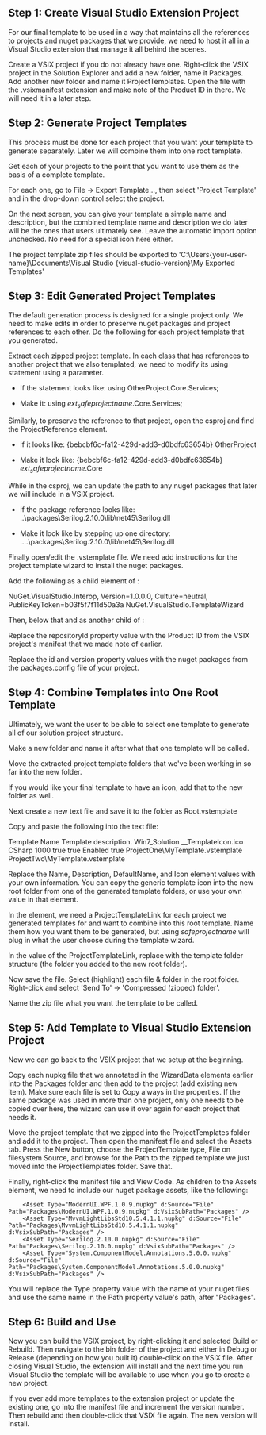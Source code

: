 Step 1: Create Visual Studio Extension Project
----------------------------------------------

For our final template to be used in a way that maintains all the references to projects and nuget packages that we provide, we need to host it all in a Visual Studio extension that manage it all behind the scenes.

Create a VSIX project if you do not already have one. Right-click the VSIX project in the Solution Explorer and add a new folder, name it Packages. Add another new folder and name it ProjectTemplates. Open the file with the .vsixmanifest extension and make note of the Product ID in there. We will need it in a later step.

Step 2: Generate Project Templates
-----------------------------------

This process must be done for each project that you want your template to generate separately. Later we will combine them into one root template.

Get each of your projects to the point that you want to use them as the basis of a complete template.

For each one, go to File -> Export Template..., then select 'Project Template' and in the drop-down control select the project.

On the next screen, you can give your template a simple name and description, but the combined template name and description we do later will be the ones that users ultimately see. Leave the automatic import option unchecked. No need for a special icon here either.

The project template zip files should be exported to 'C:\Users\{your-user-name}\Documents\Visual Studio {visual-studio-version}\My Exported Templates'

Step 3: Edit Generated Project Templates
----------------------------------------

The default generation process is designed for a single project only. We need to make edits in order to preserve nuget packages and project references to each other. Do the following for each project template that you generated.

Extract each zipped project template. In each class that has references to another project that we also templated, we need to modify its using statement using a parameter.

  - If the statement looks like: using OtherProject.Core.Services;

  - Make it: using $ext_safeprojectname$.Core.Services;

Similarly, to preserve the reference to that project, open the csproj and find the ProjectReference element.

  - If it looks like:
    <ProjectReference Include="..\OtherProject.Core\OtherProject.Core.csproj">
      <Project>{bebcbf6c-fa12-429d-add3-d0bdfc63654b}</Project>
      <Name>OtherProject</Name>
    </ProjectReference>

  - Make it look like:
    <ProjectReference Include="..\$ext_safeprojectname$.Core\$ext_safeprojectname$.Core.csproj">
      <Project>{bebcbf6c-fa12-429d-add3-d0bdfc63654b}</Project>
      <Name>$ext_safeprojectname$.Core</Name>
    </ProjectReference>

While in the csproj, we can update the path to any nuget packages that later we will include in a VSIX project.

  - If the package reference looks like:
    <Reference Include="Serilog, Version=2.0.0.0, Culture=neutral, PublicKeyToken=24c2f752a8e58a10, processorArchitecture=MSIL">
      <HintPath>..\packages\Serilog.2.10.0\lib\net45\Serilog.dll</HintPath>
    </Reference>

  - Make it look like by stepping up one directory:
    <Reference Include="Serilog, Version=2.0.0.0, Culture=neutral, PublicKeyToken=24c2f752a8e58a10, processorArchitecture=MSIL">
      <HintPath>..\..\packages\Serilog.2.10.0\lib\net45\Serilog.dll</HintPath>
    </Reference>

Finally open/edit the .vstemplate file. We need add instructions for the project template wizard to install the nuget packages.

Add the following as a child element of <VSTemplate>:

  <WizardExtension>
    <Assembly>NuGet.VisualStudio.Interop, Version=1.0.0.0, Culture=neutral, PublicKeyToken=b03f5f7f11d50a3a</Assembly>
    <FullClassName>NuGet.VisualStudio.TemplateWizard</FullClassName>
  </WizardExtension>

Then, below that and as another child of <VSTemplate>:

  <WizardData>
    <packages repository="extension" repositoryId="ProjectTemplates.10af0e32-efeb-48aa-b1ad-0f95a249367d">
        <package id="Serilog" version="2.10.0" />
        <package id="System.ComponentModel.Annotations" version="5.0.0" />
    </packages>
  </WizardData>

Replace the repositoryId property value with the Product ID from the VSIX project's manifest that we made note of earlier.

Replace the id and version property values with the nuget packages from the packages.config file of your project.

Step 4: Combine Templates into One Root Template
------------------------------------------------

Ultimately, we want the user to be able to select one template to generate all of our solution project structure.

Make a new folder and name it after what that one template will be called.

Move the extracted project template folders that we've been working in so far into the new folder.

If you would like your final template to have an icon, add that to the new folder as well.

Next create a new text file and save it to the folder as Root.vstemplate

Copy and paste the following into the text file:

<VSTemplate Version="3.0.0" Type="ProjectGroup" xmlns="http://schemas.microsoft.com/developer/vstemplate/2005">
  <TemplateData>
    <Name>Template Name</Name>
    <Description>Template description.</Description>
    <DefaultName>Win7_Solution</DefaultName>
    <Icon>__TemplateIcon.ico</Icon>
    <ProjectType>CSharp</ProjectType>
    <ProjectSubType>
    </ProjectSubType>
    <SortOrder>1000</SortOrder>
    <CreateNewFolder>true</CreateNewFolder>
    <ProvideDefaultName>true</ProvideDefaultName>
    <LocationField>Enabled</LocationField>
    <EnableLocationBrowseButton>true</EnableLocationBrowseButton>
  </TemplateData>
  
  <TemplateContent>
    <ProjectCollection>
      <ProjectTemplateLink ProjectName="$safeprojectname$.Core">
        ProjectOne\MyTemplate.vstemplate
      </ProjectTemplateLink>
      <ProjectTemplateLink ProjectName="$safeprojectname$.App" CopyParameters="true">
        ProjectTwo\MyTemplate.vstemplate
      </ProjectTemplateLink>
    </ProjectCollection>
  </TemplateContent>
</VSTemplate>

Replace the Name, Description, DefaultName, and Icon element values with your own information. You can copy the generic template icon into the new root folder from one of the generated template folders, or use your own value in that element.

In the <ProjectCollection> element, we need a ProjectTemplateLink for each project we generated templates for and want to combine into this root template. Name them how you want them to be generated, but using $safeprojectname$ will plug in what the user choose during the template wizard.

In the value of the ProjectTemplateLink, replace with the template folder structure (the folder you added to the new root folder).

Now save the file. Select (highlight) each file & folder in the root folder. Right-click and select 'Send To' -> 'Compressed (zipped) folder'.

Name the zip file what you want the template to be called.

Step 5: Add Template to Visual Studio Extension Project
-------------------------------------------------------

Now we can go back to the VSIX project that we setup at the beginning. 

Copy each nupkg file that we annotated in the WizardData elements earlier into the Packages folder and then add to the project (add existing new item). Make sure each file is set to Copy always in the properties. If the same package was used in more than one project, only one needs to be copied over here, the wizard can use it over again for each project that needs it.

Move the project template that we zipped into the ProjectTemplates folder and add it to the project. Then open the manifest file and select the Assets tab. Press the New button, choose the ProjectTemplate type, File on filesystem Source, and browse for the Path to the zipped template we just moved into the ProjectTemplates folder. Save that.

Finally, right-click the manifest file and View Code. As children to the Assets element, we need to include our nuget package assets, like the following:

        <Asset Type="ModernUI.WPF.1.0.9.nupkg" d:Source="File" Path="Packages\ModernUI.WPF.1.0.9.nupkg" d:VsixSubPath="Packages" />
        <Asset Type="MvvmLightLibsStd10.5.4.1.1.nupkg" d:Source="File" Path="Packages\MvvmLightLibsStd10.5.4.1.1.nupkg" d:VsixSubPath="Packages" />
        <Asset Type="Serilog.2.10.0.nupkg" d:Source="File" Path="Packages\Serilog.2.10.0.nupkg" d:VsixSubPath="Packages" />
        <Asset Type="System.ComponentModel.Annotations.5.0.0.nupkg" d:Source="File" Path="Packages\System.ComponentModel.Annotations.5.0.0.nupkg" d:VsixSubPath="Packages" />

You will replace the Type property value with the name of your nuget files and use the same name in the Path property value's path, after "Packages\".

Step 6: Build and Use
---------------------

Now you can build the VSIX project, by right-clicking it and selected Build or Rebuild. Then navigate to the bin folder of the project and either in Debug or Release (depending on how you built it) double-click on the VSIX file. After closing Visual Studio, the extension will install and the next time you run Visual Studio the template will be available to use when you go to create a new project.

If you ever add more templates to the extension project or update the existing one, go into the manifest file and increment the version number. Then rebuild and then double-click that VSIX file again. The new version will install.